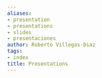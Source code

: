 ```yaml
---
aliases:
- presentation
- presentations
- slides
- presentaciones
author: Roberto Villegas-Diaz
tags:
- index
title: Presentations
---
```

